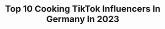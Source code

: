 ---
title: Top 10 Cooking TikTok Influencers In Germany In 2023
description: >-
  Find top cooking TikTok influencers in Germany in 2023. Most popular hashtags: #foryou #lecker #cooking #food.
platform: TikTok
hits: 66
text_top: Analyze the most popular TikTok accounts on inBeat.
text_bottom: Our platform holds 66 TikTok influencers like this in Germany for you to contact.
profiles:
  - username: "umihito"
    fullname: >-
      Ümit Memisoglu
    bio: >-
      🍳 Cooking-Vlogs jeden Sonntag 🍳 ✉️ hi@umihito.de ✉️ Blog und Impressum:
    location: "Germany"
    followers: 1100000
    engagement: 679
    commentsToLikes: 0.026526
    id: ck9aarn24lrvq0j78lemu92lm
    verified: true
    hashtags: "#cake, #kochen, #backen, #dessert"
  - username: "bbqcuxhaven"
    fullname: >-
      BBQ Cuxhaven
    bio: >-
      BBQ, Grillen und Outdoor Cooking aus Überzeugung. Folge mir für leckeres Essen
    location: "Germany"
    followers: 48100
    engagement: 291
    commentsToLikes: 0.031222
    id: ckafu2bi48cni0i781l2wxr40
    verified: false
    hashtags: "#steak, #crust, #foodie, #pork"
  - username: "jacktowersjack"
    fullname: >-
      jack towers
    bio: >-
      17 🇺🇸🇩🇪 :)) 1m?
    location: "Germany"
    followers: 3284
    engagement: 1193
    commentsToLikes: 0.060632
    id: ckc1vacrszdxv0j23erh46vm1
    verified: false
    hashtags: "#xyzbca, #cookingwithjack, #quarantine, #fyp"
  - username: "waffle_brothers"
    fullname: >-
      Waffle Brothers
    bio: >-
      s.ylcnkya31@gmail.com
    location: "Germany"
    followers: 267600
    engagement: 1488
    commentsToLikes: 0.022752
    id: ckamvrby154400i7813g5c880
    verified: false
    hashtags: "#tt, #spass, #cooking, #tiktok"
  - username: "siciliancupcake"
    fullname: >-
      Giusy
    bio: >-
      🇮🇲🧁ALL ABOUT FOOD AND COMEDY🍔🇮🇹
    location: "Germany"
    followers: 41400
    engagement: 1104
    commentsToLikes: 0.026279
    id: ck9k21tz3io0s0j78en7ljski
    verified: false
    hashtags: "#germany, #funny, #diy, #fyp"
  - username: "maro140habibi"
    fullname: >-
      Maro00
    bio: >-
      WILLKOMMEN bei ( maro.140 ) #Oben finden sie mein Instagram 👆account
    location: "Germany"
    followers: 99100
    engagement: 704
    commentsToLikes: 0.032018
    id: ckan2zu1z2ua90i78lb6bnrry
    verified: false
    hashtags: "#foryou, #followme, #instagram, #danceforfuture"
  - username: "linas_kitchen98"
    fullname: >-
      Lina🌹لينا
    bio: >-
      Clubhouse : Lina98 #prayforlebanon 🇱🇧47 #Freepalestine 🇵🇸 📍HD
    location: "Germany"
    followers: 16400
    engagement: 651
    commentsToLikes: 0.051542
    id: cka0phs358awy0i786nloff58
    verified: false
    hashtags: "#chicken, #food, #arabfood, #schokolade"
  - username: "laurajane861"
    fullname: >-
      Laura💫
    bio: >-
      19🤪
    location: "Germany"
    followers: 24400
    engagement: 873
    commentsToLikes: 0.023276
    id: cka6d73q66v8p0i78ympmsoz1
    verified: false
    hashtags: "#lecker, #viral, #cooking, #foryou"
  - username: "ruya.ari"
    fullname: >-
      Ruya
    bio: >-
      Beauty Nutrition Coach
    location: "Germany"
    followers: 5353
    engagement: 464
    commentsToLikes: 0.031350
    id: ckc7s5u8gx3o00j23wtl4qri8
    verified: false
    hashtags: "#foryou, #weightloss, #fy, #tiktok"
  - username: "tracytsen1989"
    fullname: >-
      tracytsen1989
    bio: >-
      Sweet Cake🍰 Sweet Life❤️
    location: "Germany"
    followers: 621000
    engagement: 1059
    commentsToLikes: 0.003597
    id: ckbf3xd87ryx90j233q27l0v5
    verified: false
    hashtags: "#cakelover, #flowers, #cake, #birthdaycake"
---
